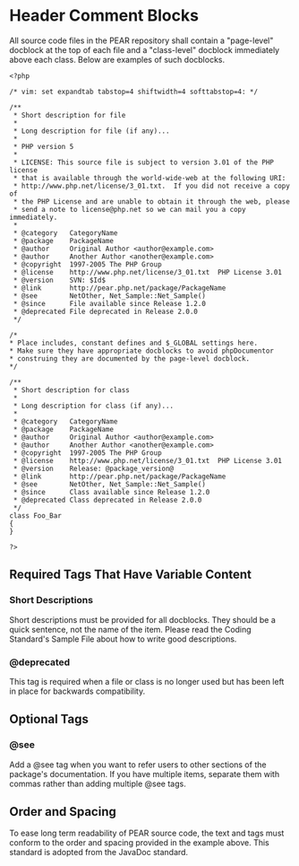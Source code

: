 
# Header Comment Blocks
All source code files in the PEAR repository shall contain a "page-level" docblock at the top of each file and a "class-level" docblock immediately above each class. Below are examples of such docblocks.

    <?php
    
    /* vim: set expandtab tabstop=4 shiftwidth=4 softtabstop=4: */
    
    /**
     * Short description for file
     *
     * Long description for file (if any)...
     *
     * PHP version 5
     *
     * LICENSE: This source file is subject to version 3.01 of the PHP license
     * that is available through the world-wide-web at the following URI:
     * http://www.php.net/license/3_01.txt.  If you did not receive a copy of
     * the PHP License and are unable to obtain it through the web, please
     * send a note to license@php.net so we can mail you a copy immediately.
     *
     * @category   CategoryName
     * @package    PackageName
     * @author     Original Author <author@example.com>
     * @author     Another Author <another@example.com>
     * @copyright  1997-2005 The PHP Group
     * @license    http://www.php.net/license/3_01.txt  PHP License 3.01
     * @version    SVN: $Id$
     * @link       http://pear.php.net/package/PackageName
     * @see        NetOther, Net_Sample::Net_Sample()
     * @since      File available since Release 1.2.0
     * @deprecated File deprecated in Release 2.0.0
     */
    
    /*
    * Place includes, constant defines and $_GLOBAL settings here.
    * Make sure they have appropriate docblocks to avoid phpDocumentor
    * construing they are documented by the page-level docblock.
    */
    
    /**
     * Short description for class
     *
     * Long description for class (if any)...
     *
     * @category   CategoryName
     * @package    PackageName
     * @author     Original Author <author@example.com>
     * @author     Another Author <another@example.com>
     * @copyright  1997-2005 The PHP Group
     * @license    http://www.php.net/license/3_01.txt  PHP License 3.01
     * @version    Release: @package_version@
     * @link       http://pear.php.net/package/PackageName
     * @see        NetOther, Net_Sample::Net_Sample()
     * @since      Class available since Release 1.2.0
     * @deprecated Class deprecated in Release 2.0.0
     */
    class Foo_Bar
    {
    }
    
    ?>

## Required Tags That Have Variable Content
### Short Descriptions
Short descriptions must be provided for all docblocks. They should be a quick sentence, not the name of the item. Please read the Coding Standard's Sample File about how to write good descriptions.

### @deprecated
This tag is required when a file or class is no longer used but has been left in place for backwards compatibility.

## Optional Tags

### @see
Add a @see tag when you want to refer users to other sections of the package's documentation. If you have multiple items, separate them with commas rather than adding multiple @see tags.

## Order and Spacing

To ease long term readability of PEAR source code, the text and tags must conform to the order and spacing provided in the example above. This standard is adopted from the JavaDoc standard.



